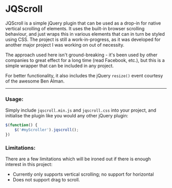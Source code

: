 # JQScroll

JQScroll is a simple jQuery plugin that can be used as a drop-in for native vertical scrolling of elements. It uses the built-in browser scrolling behaviour, and just wraps this in various elements that can in turn be styled using CSS. The project is still a work-in-progress, as it was developed for another major project I was working on out of necessity. 

The approach used here isn't ground-breaking - it's been used by other companies to great effect for a long time (read Facebook, etc.), but this is a simple wrapper that can be included in any project. 

For better functionality, it also includes the jQuery `resize()` event courtesy of the awesome Ben Alman.

---

### Usage:

Simply include `jqscroll.min.js` and `jqscroll.css` into your project, and initialise the plugin like you would any other jQuery plugin:

```javascript
$(function() {
    $('#myScroller').jqscroll();
})
```

### Limitations:

There are a few limitations which will be ironed out if there is enough interest in this project:

- Currently only supports vertical scrolling; no support for horizontal
- Does not support drag to scroll.



